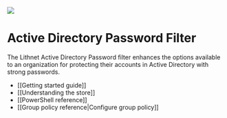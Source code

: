 ![](https://lithnet.github.io/images/logo-ex-small.png)
# Active Directory Password Filter
The Lithnet Active Directory Password filter enhances the options available to an organization for protecting their accounts in Active Directory with strong passwords.

* [[Getting started guide]]
* [[Understanding the store]]
* [[PowerShell reference]]
* [[Group policy reference|Configure group policy]]